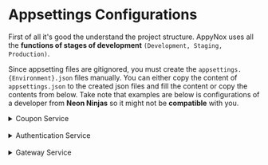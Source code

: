 # Appsettings Configurations

First of all it's good the understand the project structure. AppyNox uses all the **functions of stages of development** `(Development, Staging, Production)`.

Since appsetting files are gitignored, you must create the `appsettings.{Environment}.json` files manually. You can either copy the content of `appsettings.json` to the created json files and fill the content or copy the contents from below. Take note that examples are below is configurations of a developer from **Neon Ninjas** so it might not be **compatible** with you.

<details>
    <summary>Coupon Service</summary>

<details>
    <summary>appsettings.Development.json Example</summary>

```json
{
  "Logging": {
    "LogLevel": {
      "Default": "Information",
      "Microsoft.AspNetCore": "Warning"
    }
  },
  "ConnectionStrings": {
    "DevelopmentConnection": "User ID=postgres;Password=sapass;Server=localhost;Port=5432;Database=AppyNox_Coupon;Pooling=true",
    "StagingConnection": "User ID=postgres;Password=coupon_password;Server=coupon.db.test;Port=5432;Database=AppyNox_Coupon_Test",
    "ProductionConnection": "User ID=postgres;Password=coupon_password;Server=coupon.db;Port=5432;Database=AppyNox_Coupon",
    "DefaultConnection": "User ID=postgres;Password=sapass;Server=localhost;Port=5432;Database=AppyNox_Coupon;Pooling=true",
    "TestConnection": "User ID=postgres;Password=coupon_password;Server=localhost;Port=5434;Database=AppyNox_Coupon_Test"
  },
  "JwtSettings": {
    "SecretKey": "vA+A/of8yadsbwe/CmS6PD0Kp837BozrQFMDuQ2Kwwg=",
    "Issuer": "AuthServerV1",
    "Audience": "AppyNoxBasic"
  },
  "ConsulConfig": {
    "Address": "http://localhost:8500"
  },
  "Consul": {
    "ServiceId": "CouponService",
    "ServiceName": "CouponService",
    "Scheme": "https",
    "ServiceHost": "localhost",
    "ServicePort": "7002",
    "Tags": ["Coupon", "Coupons"],
    "HealthCheckUrl": "health-check",
    "HealthCheckIntervalSeconds": 30,
    "HealthCheckTimeoutSeconds": 5
  }
}
```

</details>

<details>
    <summary>appsettings.Staging.json Example</summary>

```json
{
  "Logging": {
    "LogLevel": {
      "Default": "Information",
      "Microsoft.AspNetCore": "Warning"
    }
  },
  "ConnectionStrings": {
    "DevelopmentConnection": "User ID=postgres;Password=sapass;Server=localhost;Port=5432;Database=AppyNox_Coupon;Pooling=true",
    "StagingConnection": "User ID=postgres;Password=coupon_password;Server=coupon.db.test;Port=5432;Database=AppyNox_Coupon_Test",
    "ProductionConnection": "User ID=postgres;Password=coupon_password;Server=coupon.db;Port=5432;Database=AppyNox_Coupon",
    "DefaultConnection": "User ID=postgres;Password=sapass;Server=localhost;Port=5432;Database=AppyNox_Coupon;Pooling=true",
    "TestConnection": "User ID=postgres;Password=coupon_password;Server=localhost;Port=5434;Database=AppyNox_Coupon_Test"
  },
  "JwtSettings": {
    "SecretKey": "vA+A/of8yadsbwe/CmS6PD0Kp837BozrQFMDuQ2Kwwg=",
    "Issuer": "AuthServerV1",
    "Audience": "AppyNoxBasic"
  },
  "ConsulConfig": {
    "Address": "http://consul.service:8500"
  },
  "Consul": {
    "ServiceId": "CouponService",
    "ServiceName": "CouponService",
    "Scheme": "https",
    "ServiceHost": "coupon.service",
    "ServicePort": "7002",
    "Tags": ["Coupon", "Coupons"],
    "HealthCheckUrl": "health-check",
    "HealthCheckIntervalSeconds": 30,
    "HealthCheckTimeoutSeconds": 5
  }
}
```

</details>

<details>
    <summary>appsettings.Production.json Example</summary>

```json
{
  "Logging": {
    "LogLevel": {
      "Default": "Information",
      "Microsoft.AspNetCore": "Warning"
    }
  },
  "ConnectionStrings": {
    "DevelopmentConnection": "User ID=postgres;Password=sapass;Server=localhost;Port=5432;Database=AppyNox_Coupon;Pooling=true",
    "StagingConnection": "User ID=postgres;Password=coupon_password;Server=coupon.db.test;Port=5432;Database=AppyNox_Coupon_Test",
    "ProductionConnection": "User ID=postgres;Password=coupon_password;Server=coupon.db;Port=5432;Database=AppyNox_Coupon",
    "DefaultConnection": "User ID=postgres;Password=sapass;Server=localhost;Port=5432;Database=AppyNox_Coupon;Pooling=true",
    "TestConnection": "User ID=postgres;Password=coupon_password;Server=localhost;Port=5434;Database=AppyNox_Coupon_Test"
  },
  "JwtSettings": {
    "SecretKey": "vA+A/of8yadsbwe/CmS6PD0Kp837BozrQFMDuQ2Kwwg=",
    "Issuer": "AuthServerV1",
    "Audience": "AppyNoxBasic"
  },
  "ConsulConfig": {
    "Address": "http://consul.service:8500"
  },
  "Consul": {
    "ServiceId": "CouponService",
    "ServiceName": "CouponService",
    "Scheme": "https",
    "ServiceHost": "coupon.service",
    "ServicePort": "7002",
    "Tags": ["Coupon", "Coupons"],
    "HealthCheckUrl": "health-check",
    "HealthCheckIntervalSeconds": 30,
    "HealthCheckTimeoutSeconds": 5
  }
}
```

</details>

</details>

<!-- Below is Authentication Service -->
<br>

<details>
    <summary>Authentication Service</summary>

<details>
    <summary>appsettings.Development.json Example</summary>

```json
{
  "Logging": {
    "LogLevel": {
      "Default": "Information",
      "Microsoft.AspNetCore": "Warning"
    }
  },
  "ConnectionStrings": {
    "DevelopmentConnection": "User ID=postgres;Password=sapass;Server=localhost;Port=5432;Database=AppyNox_Authentication",
    "StagingConnection": "User ID=postgres;Password=auth_password;Server=authentication.db.test;Port=5432;Database=AppyNox_Authentication_Test",
    "ProductionConnection": "User ID=postgres;Password=auth_password;Server=authentication.db;Port=5432;Database=AppyNox_Authentication",
    "DefaultConnection": "User ID=postgres;Password=sapass;Server=localhost;Port=5432;Database=AppyNox_Authentication",
    "TestConnection": "" // for integration tests, use this to connect to dockerized database container from localhost
  },
  "JwtSettings": {
    "SecretKey": "vA+A/of8yadsbwe/CmS6PD0Kp837BozrQFMDuQ2Kwwg=",
    "Issuer": "AuthServerV1",
    "Audience": "AppyNoxBasic"
  },
  "ConsulConfig": {
    "Address": "http://localhost:8500"
  },
  "Consul": {
    "ServiceId": "AuthenticationService",
    "ServiceName": "AuthenticationService",
    "Scheme": "https",
    "ServiceHost": "localhost",
    "ServicePort": "7001",
    "Tags": ["Authentication", "SSO"],
    "HealthCheckUrl": "health-check",
    "HealthCheckIntervalSeconds": 30,
    "HealthCheckTimeoutSeconds": 5
  }
}
```

</details>

<details>
    <summary>appsettings.Staging.json Example</summary>

```json
{
  "Logging": {
    "LogLevel": {
      "Default": "Information",
      "Microsoft.AspNetCore": "Warning"
    }
  },
  "ConnectionStrings": {
    "DevelopmentConnection": "User ID=postgres;Password=sapass;Server=localhost;Port=5432;Database=AppyNox_Authentication",
    "StagingConnection": "User ID=postgres;Password=auth_password;Server=authentication.db.test;Port=5432;Database=AppyNox_Authentication_Test",
    "ProductionConnection": "User ID=postgres;Password=auth_password;Server=authentication.db;Port=5432;Database=AppyNox_Authentication",
    "DefaultConnection": "User ID=postgres;Password=sapass;Server=localhost;Port=5432;Database=AppyNox_Authentication",
    "TestConnection": "" // for integration tests, use this to connect to dockerized database container from localhost
  },
  "JwtSettings": {
    "SecretKey": "vA+A/of8yadsbwe/CmS6PD0Kp837BozrQFMDuQ2Kwwg=",
    "Issuer": "AuthServerV1",
    "Audience": "AppyNoxBasic"
  },
  "ConsulConfig": {
    "Address": "http://consul.service:8500"
  },
  "Consul": {
    "ServiceId": "AuthenticationService",
    "ServiceName": "AuthenticationService",
    "Scheme": "https",
    "ServiceHost": "localhost",
    "ServicePort": "7001",
    "Tags": ["Authentication", "SSO"],
    "HealthCheckUrl": "health-check",
    "HealthCheckIntervalSeconds": 30,
    "HealthCheckTimeoutSeconds": 5
  }
}
```

</details>

<details>
    <summary>appsettings.Production.json Example</summary>

```json
{
  "Logging": {
    "LogLevel": {
      "Default": "Information",
      "Microsoft.AspNetCore": "Warning"
    }
  },
  "ConnectionStrings": {
    "DevelopmentConnection": "User ID=postgres;Password=sapass;Server=localhost;Port=5432;Database=AppyNox_Authentication",
    "StagingConnection": "User ID=postgres;Password=auth_password;Server=authentication.db.test;Port=5432;Database=AppyNox_Authentication_Test",
    "ProductionConnection": "User ID=postgres;Password=auth_password;Server=authentication.db;Port=5432;Database=AppyNox_Authentication",
    "DefaultConnection": "User ID=postgres;Password=sapass;Server=localhost;Port=5432;Database=AppyNox_Authentication",
    "TestConnection": "" // for integration tests, use this to connect to dockerized database container from localhost
  },
  "JwtSettings": {
    "SecretKey": "vA+A/of8yadsbwe/CmS6PD0Kp837BozrQFMDuQ2Kwwg=",
    "Issuer": "AuthServerV1",
    "Audience": "AppyNoxBasic"
  },
  "ConsulConfig": {
    "Address": "http://consul.service:8500"
  },
  "Consul": {
    "ServiceId": "AuthenticationService",
    "ServiceName": "AuthenticationService",
    "Scheme": "https",
    "ServiceHost": "localhost",
    "ServicePort": "7001",
    "Tags": ["Authentication", "SSO"],
    "HealthCheckUrl": "health-check",
    "HealthCheckIntervalSeconds": 30,
    "HealthCheckTimeoutSeconds": 5
  }
}
```

</details>

</details>

<!-- Below is Gateway Service -->
<br>

<details>
    <summary>Gateway Service</summary>

<details>
    <summary>ocelot.Development.json Example</summary>

```json
// TODO Yasin
```

</details>

<details>
    <summary>ocelot.Staging.json Example</summary>

```json
// TODO Yasin
```

</details>

<details>
    <summary>ocelot.Production.json Example</summary>

```json
// TODO Yasin
```

</details>

</details>
